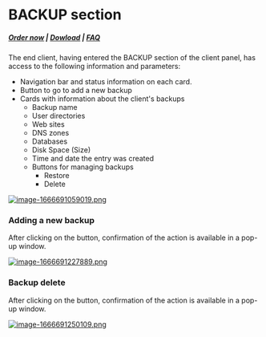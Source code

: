 # BACKUP section

#####  [Order now](https://puqcloud.com/index.php?rp=/store/whmcs-module-hestiacp) | [Dowload](https://download.puqcloud.com/WHMCS/servers/PUQ_WHMCS-HestiaCP/) | [FAQ](https://faq.puqcloud.com/)

The end client, having entered the BACKUP section of the client panel, has access to the following information and parameters:

- Navigation bar and status information on each card.
- Button to go to add a new backup
- Cards with information about the client's backups 
    - Backup name
    - User directories
    - Web sites
    - DNS zones
    - Databases
    - Disk Space (Size)
    - Time and date the entry was created
    - Buttons for managing backups 
        - Restore
        - Delete

[![image-1666691059019.png](https://doc.puq.info/uploads/images/gallery/2022-10/scaled-1680-/image-1666691059019.png)](https://doc.puq.info/uploads/images/gallery/2022-10/image-1666691059019.png)

### Adding a new backup

After clicking on the button, confirmation of the action is available in a pop-up window.

[![image-1666691227889.png](https://doc.puq.info/uploads/images/gallery/2022-10/scaled-1680-/image-1666691227889.png)](https://doc.puq.info/uploads/images/gallery/2022-10/image-1666691227889.png)

### Backup delete

After clicking on the button, confirmation of the action is available in a pop-up window.

[![image-1666691250109.png](https://doc.puq.info/uploads/images/gallery/2022-10/scaled-1680-/image-1666691250109.png)](https://doc.puq.info/uploads/images/gallery/2022-10/image-1666691250109.png)
